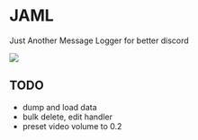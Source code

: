 # JAML
Just Another Message Logger for better discord

![](https://img.shields.io/static/v1?label=&message=YOU+WILL+BE+BANNED+IF+YOU+INSTALL+A+LOGGER&color=red)

## TODO
- dump and load data
- bulk delete, edit handler
- preset video volume to 0.2
